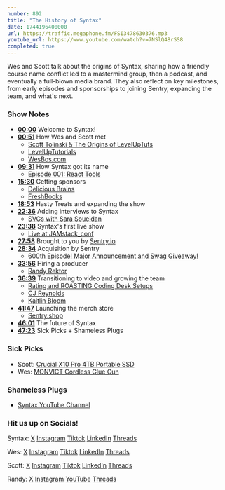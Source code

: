 ```yaml
---
number: 892
title: "The History of Syntax"
date: 1744196400000
url: https://traffic.megaphone.fm/FSI3478630376.mp3
youtube_url: https://www.youtube.com/watch?v=7NSlQ4BrSS8
completed: true
---
```


Wes and Scott talk about the origins of Syntax, sharing how a friendly course name conflict led to a mastermind group, then a podcast, and eventually a full-blown media brand. They also reflect on key milestones, from early episodes and sponsorships to joining Sentry, expanding the team, and what's next.

### Show Notes

* **[00:00](#t=00:00)** Welcome to Syntax!
* **[00:51](#t=00:51)** How Wes and Scott met  
  - [Scott Tolinski & The Origins of LevelUpTuts](https://www.youtube.com/watch?v=Q9eh2iJsjxE)
  - [LevelUpTutorials](https://levelup.video/)
  - [WesBos.com](https://wesbos.com/)
* **[09:31](#t=09:31)** How Syntax got its name  
  - [Episode 001: React Tools](https://syntax.fm/show/1/react-tools)
* **[15:30](#t=15:30)** Getting sponsors  
  - [Delicious Brains](https://deliciousbrains.com/)  
  - [FreshBooks](https://www.freshbooks.com/)
* **[18:53](#t=18:53)** Hasty Treats and expanding the show
* **[22:36](#t=22:36)** Adding interviews to Syntax  
  - [SVGs with Sara Soueidan](https://syntax.fm/show/154/svgs-with-sara-soueidan)
* **[23:38](#t=23:38)** Syntax's first live show
  - [Live at JAMstack_conf](https://syntax.fm/show/90/live-at-jamstack_conf)
* **[27:58](#t=27:58)** Brought to you by [Sentry.io](https://sentry.io)
* **[28:34](#t=28:34)** Acquisition by Sentry
  - [600th Episode! Major Announcement and Swag Giveaway!](https://syntax.fm/show/600/600th-episode-major-announcement-and-swag-giveaway)
* **[33:56](#t=33:56)** Hiring a producer  
  - [Randy Rektor](https://www.youtube.com/@randyrektor)
* **[36:39](#t=36:39)** Transitioning to video and growing the team  
  - [Rating and ROASTING Coding Desk Setups](https://www.youtube.com/watch?v=OkwjXv79Duo)  
  - [CJ Reynolds](https://www.youtube.com/@CodingGarden)  
  - [Kaitlin Bloom](https://x.com/kaitlinblooom)
* **[41:47](#t=41:47)** Launching the merch store  
  - [Sentry.shop](https://sentry.shop/)
* **[46:01](#t=46:01)** The future of Syntax
* **[47:23](#t=47:23)** Sick Picks + Shameless Plugs

### Sick Picks

- Scott: [Crucial X10 Pro 4TB Portable SSD](https://amzn.to/4lgfJJg)
- Wes: [MONVICT Cordless Glue Gun](https://amzn.to/4j0NKez)

### Shameless Plugs

- [Syntax YouTube Channel](https://www.youtube.com/@syntaxfm)

### Hit us up on Socials!

Syntax: [X](https://twitter.com/syntaxfm) [Instagram](https://www.instagram.com/syntax_fm/) [Tiktok](https://www.tiktok.com/@syntaxfm) [LinkedIn](https://www.linkedin.com/company/96077407/admin/feed/posts/) [Threads](https://www.threads.net/@syntax_fm)

Wes: [X](https://twitter.com/wesbos) [Instagram](https://www.instagram.com/wesbos/) [Tiktok](https://www.tiktok.com/@wesbos) [LinkedIn](https://www.linkedin.com/in/wesbos/) [Threads](https://www.threads.net/@wesbos)

Scott: [X](https://twitter.com/stolinski) [Instagram](https://www.instagram.com/stolinski/) [Tiktok](https://www.tiktok.com/@stolinski) [LinkedIn](https://www.linkedin.com/in/stolinski/) [Threads](https://www.threads.net/@stolinski)

Randy: [X](https://twitter.com/randyrektor) [Instagram](https://www.instagram.com/randyrektor/) [YouTube](https://www.youtube.com/@randyrektor) [Threads](https://www.threads.net/@randyrektor)